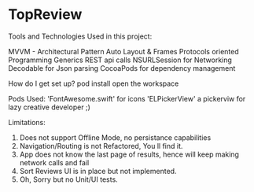# TopReview

Tools and Technologies Used in this project:

MVVM - Architectural Pattern
Auto Layout & Frames
Protocols oriented Programming
Generics
REST api calls
NSURLSession for Networking
Decodable for Json parsing
CocoaPods for dependency management

How do I get set up?
pod install
open the workspace


Pods Used: 'FontAwesome.swift' for icons
            'ELPickerView' a pickerviw for lazy creative developer ;)

Limitations:

1. Does not support Offline Mode, no persistance capabilities
2. Navigation/Routing is not Refactored, You ll find it.
3. App does not know the last page of results, hence will keep making network calls and fail
4. Sort Reviews UI is in place but not implemented.
5. Oh, Sorry but no Unit/UI tests.


